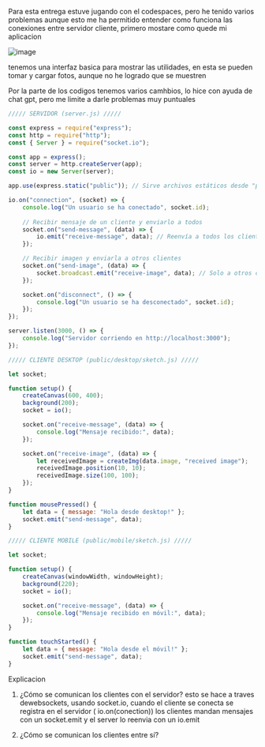 Para esta entrega estuve jugando con el codespaces, pero he tenido varios problemas aunque esto me ha permitido entender como funciona las conexiones entre servidor cliente, primero mostare como quede mi aplicacion

![image](https://github.com/user-attachments/assets/be18a08b-92fa-486b-94dc-137374a5a30d)

tenemos una interfaz basica para mostrar las utilidades, en esta se pueden tomar y cargar fotos, aunque no he logrado que se muestren

Por la parte de los codigos tenemos varios camhbios, lo hice con ayuda de chat gpt, pero me limite a darle problemas muy puntuales

```js
///// SERVIDOR (server.js) /////

const express = require("express");
const http = require("http");
const { Server } = require("socket.io");

const app = express();
const server = http.createServer(app);
const io = new Server(server);

app.use(express.static("public")); // Sirve archivos estáticos desde "public"

io.on("connection", (socket) => {
    console.log("Un usuario se ha conectado", socket.id);
    
    // Recibir mensaje de un cliente y enviarlo a todos
    socket.on("send-message", (data) => {
        io.emit("receive-message", data); // Reenvía a todos los clientes
    });

    // Recibir imagen y enviarla a otros clientes
    socket.on("send-image", (data) => {
        socket.broadcast.emit("receive-image", data); // Solo a otros clientes
    });

    socket.on("disconnect", () => {
        console.log("Un usuario se ha desconectado", socket.id);
    });
});

server.listen(3000, () => {
    console.log("Servidor corriendo en http://localhost:3000");
});

///// CLIENTE DESKTOP (public/desktop/sketch.js) /////

let socket;

function setup() {
    createCanvas(600, 400);
    background(200);
    socket = io();

    socket.on("receive-message", (data) => {
        console.log("Mensaje recibido:", data);
    });

    socket.on("receive-image", (data) => {
        let receivedImage = createImg(data.image, "received image");
        receivedImage.position(10, 10);
        receivedImage.size(100, 100);
    });
}

function mousePressed() {
    let data = { message: "Hola desde desktop!" };
    socket.emit("send-message", data);
}

///// CLIENTE MOBILE (public/mobile/sketch.js) /////

let socket;

function setup() {
    createCanvas(windowWidth, windowHeight);
    background(220);
    socket = io();

    socket.on("receive-message", (data) => {
        console.log("Mensaje recibido en móvil:", data);
    });
}

function touchStarted() {
    let data = { message: "Hola desde el móvil!" };
    socket.emit("send-message", data);
}
```
Explicacion

1. ¿Cómo se comunican los clientes con el servidor?
esto se hace a traves dewebsockets, usando socket.io, cuando el cliente se conecta se registra en el servidor ( io.on(conection)) los clientes mandan mensajes con un socket.emit y el server lo reenvia con un io.emit

2. ¿Cómo se comunican los clientes entre sí?
